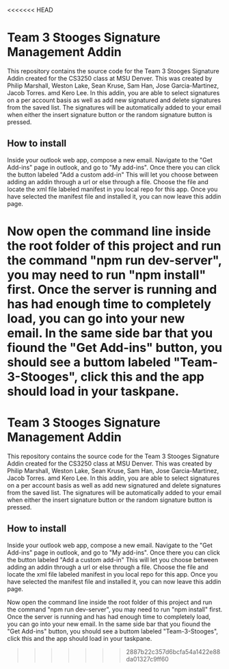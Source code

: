 <<<<<<< HEAD
# Team 3 Stooges Signature Management Addin

This repository contains the source code for the Team 3 Stooges Signature Addin created for the CS3250 class at MSU Denver. This was created by Philip Marshall, Weston Lake, Sean Kruse, Sam Han, Jose Garcia-Martinez, Jacob Torres. amd Kero Lee. In this addin, you are able to select signatures on a per account basis as well as add new signatured and delete signatures from the saved list. The signatures will be automatically added to your email when either the insert signature button or the random signature button is pressed.

## How to install

Inside your outlook web app, compose a new email. Navigate to the "Get Add-ins" page in outlook, and go to "My add-ins". Once there you can click the button labeled "Add a custom add-in" This will let you choose between adding an addin through a url or else through a file. Choose the file and locate the xml file labeled manifest in you local repo for this app. Once you have selected the manifest file and installed it, you can now leave this addin page.

Now open the command line inside the root folder of this project and run the command "npm run dev-server", you may need to run "npm install" first. Once the server is running and has had enough time to completely load, you can go into your new email. In the same side bar that you fiound the "Get Add-ins" button, you should see a buttom labeled "Team-3-Stooges", click this and the app should load in your taskpane.
=======
# Team 3 Stooges Signature Management Addin

This repository contains the source code for the Team 3 Stooges Signature Addin created for the CS3250 class at MSU Denver. This was created by Philip Marshall, Weston Lake, Sean Kruse, Sam Han, Jose Garcia-Martinez, Jacob Torres. amd Kero Lee. In this addin, you are able to select signatures on a per account basis as well as add new signatured and delete signatures from the saved list. The signatures will be automatically added to your email when either the insert signature button or the random signature button is pressed.

## How to install

Inside your outlook web app, compose a new email. Navigate to the "Get Add-ins" page in outlook, and go to "My add-ins". Once there you can click the button labeled "Add a custom add-in" This will let you choose between adding an addin through a url or else through a file. Choose the file and locate the xml file labeled manifest in you local repo for this app. Once you have selected the manifest file and installed it, you can now leave this addin page.

Now open the command line inside the root folder of this project and run the command "npm run dev-server", you may need to run "npm install" first. Once the server is running and has had enough time to completely load, you can go into your new email. In the same side bar that you fiound the "Get Add-ins" button, you should see a buttom labeled "Team-3-Stooges", click this and the app should load in your taskpane.
>>>>>>> 2887b22c357d6bcfa54a1422e88da01327c9ff60
